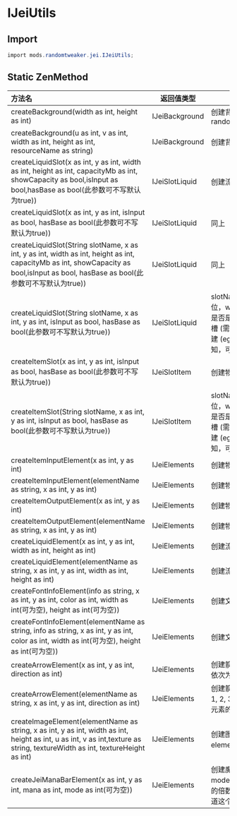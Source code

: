 # IJeiUtils

## Import

```csharp
import mods.randomtweaker.jei.IJeiUtils;
```

## Static ZenMethod

| 方法名| 返回值类型| 方法作用 |
| :------ | ------ | ------ |
| createBackground(width as int, height as int)| IJeiBackground | 创建背景(贴图为默认randomtweaker:textures\gui\jei\jei_default.png) |
| createBackground(u as int, v as int, width as int, height as int, resourceName as string)| IJeiBackground | 创建背景(贴图通过resourceName路径指定) |
| createLiquidSlot(x as int, y as int, width as int, height as int, capacityMb as int, showCapacity as bool,isInput as bool,hasBase as bool(此参数可不写默认为true))| IJeiSlotLiquid | 创建流体槽位(参数见下讲解) |
| createLiquidSlot(x as int, y as int, isInput as bool, hasBase as bool(此参数可不写默认为true))| IJeiSlotLiquid | 同上 |
| createLiquidSlot(String slotName, x as int, y as int, width as int, height as int, capacityMb as int, showCapacity as bool,isInput as bool, hasBase as bool(此参数可不写默认为true))| IJeiSlotLiquid | 同上 |
| createLiquidSlot(String slotName, x as int, y as int, isInput as bool, hasBase as bool(此参数可不写默认为true))| IJeiSlotLiquid | slotName为指定槽位的id，x与y控制槽位的方位，width槽位宽度，height槽位长度，isInput 为是否是输入流体, hasBase 为是否渲染默认的流体槽 (需对比宽高)，流体槽必须要根据固定的宽高创建 (eg：16 * 16, 43 * 16, 16 * 34)，其余不知，可自行探索|
| createItemSlot(x as int, y as int, isInput as bool, hasBase as bool(此参数可不写默认为true))| IJeiSlotItem | 创建物品槽位(参数见下讲解) |
| createItemSlot(String slotName, x as int, y as int, isInput as bool, hasBase as bool(此参数可不写默认为true))| IJeiSlotItem | slotName为指定槽位的id，x与y控制槽位的方位，width槽位宽度，height槽位长度，isInput 为是否是输入流体, hasBase 为是否渲染默认的流体槽 (需对比宽高)，流体槽必须要根据固定的宽高创建 (eg：16 * 16, 43 * 16, 16 * 34)，其余不知，可自行探索 |
| createItemInputElement(x as int, y as int)| IJeiElements | 创建物品输入元素 |
| createItemInputElement(elementName as string, x as int, y as int)| IJeiElements | 创建物品输入元素，elementName为元素的id |
| createItemOutputElement(x as int, y as int)| IJeiElements | 创建物品输出元素 |
| createItemOutputElement(elementName as string, x as int, y as int)| IJeiElements | 创建物品输出元素，elementName为元素的id |
| createLiquidElement(x as int, y as int, width as int, height as int)| IJeiElements | 创建流体元素 |
| createLiquidElement(elementName as string, x as int, y as int, width as int, height as int)| IJeiElements | 创建流体元素，elementName为元素的id |
| createFontInfoElement(info as string, x as int, y as int, color as int, width as int(可为空), height as int(可为空))| IJeiElements | 创建文字元素 |
| createFontInfoElement(elementName as string, info as string, x as int, y as int, color as int, width as int(可为空), height as int(可为空))| IJeiElements | 创建文字元素，elementName为元素的id |
| createArrowElement(x as int, y as int, direction as int)| IJeiElements | 创建箭头元素，direction 参数为四个箭头，方向依次为→ ← ↑ ↓, 可填 0, 1, 2, 3 |
| createArrowElement(elementName as string, x as int, y as int, direction as int)| IJeiElements | 创建箭头元素，direction 参数为四个箭头, 可填 0, 1, 2, 3，方向依次为→ ← ↑ ↓，elementName为元素的id |
| createImageElement(elementName as string, x as int, y as int, width as int, height as int, u as int, v as int,texture as string,  textureWidth as int, textureHeight as int)| IJeiElements | 创建图片元素，texture 的格式为 modid:path，elementName为元素的id |
| createJeiManaBarElement(x as int, y as int, mana as int, mode as int(可为空))| IJeiElements | 创建魔力条元素，mana 为植物魔法魔力值，mode不为1时填显示的魔力上限会缩小并显示缩小的倍数，为1时上限为魔力池上限的十分之一（难道这个模式可读性不是更加好吗？ _(:з」∠)_） |